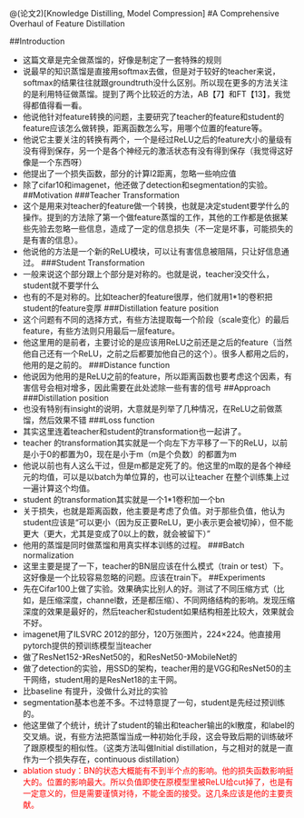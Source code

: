 @(论文2)[Knowledge Distilling, Model Compression]
#A Comprehensive Overhaul of Feature Distillation

##Introduction
* 这篇文章是完全做蒸馏的，好像是制定了一套特殊的规则
* 说最早的知识蒸馏是直接用softmax去做，但是对于较好的teacher来说，softmax的结果往往就跟groundtruth没什么区别。所以现在更多的方法关注的是利用特征做蒸馏。提到了两个比较近的方法，AB【7】和FT【13】，我觉得都值得看一看。
* 他说他针对feature转换的问题，主要研究了teacher的feature和student的feature应该怎么做转换，距离函数怎么写，用哪个位置的feature等。
* 他说它主要关注的转换有两个，一个是经过ReLU之后的feature大小的量级有没有得到保存，另一个是各个神经元的激活状态有没有得到保存（我觉得这好像是一个东西呀）
* 他提出了一个损失函数，部分的计算l2距离，忽略一些响应值
* 除了cifar10和imagenet，他还做了detection和segmentation的实验。
##Motivation
###Teacher Transformation
* 这个是用来对teacher的feature做一个转换，也就是决定student要学什么的操作。提到的方法除了第一个做feature蒸馏的工作，其他的工作都是依据某些先验去忽略一些信息，造成了一定的信息损失（不一定是坏事，可能损失的是有害的信息）。
* 他说他的方法是一个新的ReLU模块，可以让有害信息被阻隔，只让好信息通过。
###Student Transformation
* 一般来说这个部分跟上个部分是对称的。也就是说，teacher没交什么，student就不要学什么
* 也有的不是对称的。比如teacher的feature很厚，他们就用1*1的卷积把student的feature变厚
###Distillation feature position
* 这个问题有不同的选择方式，有些方法提取每一个阶段（scale变化）的最后feature，有些方法则只用最后一层feature。
* 他这里用的是前者，主要讨论的是应该用ReLU之前还是之后的feature（当然他自己还有一个ReLU，之前之后都要加他自己的这个）。很多人都用之后的，他用的是之前的。
###Distance function
* 他说因为他用的是ReLU之前的feature，所以距离函数也要考虑这个因素，有害信号会相对增多，因此需要在此处滤除一些有害的信号
##Approach
###Distillation position
* 也没有特别有insight的说明，大意就是列举了几种情况，在ReLU之前做蒸馏，然后效果不错
###Loss function
* 其实这里连着teacher和student的transformation也一起讲了。
* teacher 的transformation其实就是一个向左下方平移了一下的ReLU，以前是小于0的都置为0，现在是小于m（m是个负数）的都置为m
* 他说以前也有人这么干过，但是m都是定死了的。他这里的m取的是各个神经元的均值，可以是以batch为单位算的，也可以让teacher 在整个训练集上过一遍计算这个均值。
* student 的transformation其实就是一个1*1卷积加一个bn
* 关于损失，也就是距离函数，他主要是考虑了负值。对于那些负值，他认为student应该是“可以更小（因为反正要ReLU，更小表示更会被切掉），但不能更大（更大，尤其是变成了0以上的数，就会被留下）”
* 他用的蒸馏是同时做蒸馏和用真实样本训练的过程。
###Batch normalization
* 这里主要是提了一下，teacher的BN层应该在什么模式（train or test）下。这好像是一个比较容易忽略的问题。应该在train下。
##Experiments
* 先在Cifar100上做了实验。效果确实比别人的好。测试了不同压缩方式（比如，是压缩深度，channel数，还是都压缩）、不同网络结构的影响。发现压缩深度的效果是最好的，然后teacher和student如果结构相差比较大，效果就会不好。
* imagenet用了ILSVRC 2012的部分，120万张图片，224×224。他直接用pytorch提供的预训练模型当teacher
* 做了ResNet152-》ResNet50的，和ResNet50-》MobileNet的
* 做了detection的实验，用SSD的架构，teacher用的是VGG和ResNet50的主干网络，student用的是ResNet18的主干网。
* 比baseline 有提升，没做什么对比的实验
* segmentation基本也差不多。不过特意提了一句，student是先经过预训练的。
* 他这里做了个统计，统计了student的输出和teacher输出的kl散度，和label的交叉熵。说，有些方法把蒸馏当成一种初始化手段，这会导致后期的训练破坏了跟原模型的相似性。（这类方法叫做Initial distillation，与之相对的就是一直作为一个损失存在，continuous distillation）
* <font color=red>ablation study：BN的状态大概能有不到半个点的影响。他的损失函数影响挺大的。位置的影响最大。所以负值即使在原模型里被ReLU给cut掉了，也是有一定意义的，但是需要谨慎对待，不能全面的接受。这几条应该是他的主要贡献。</font>
